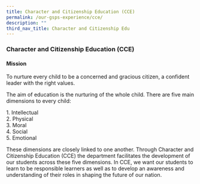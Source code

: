 ```yaml
---
title: Character and Citizenship Education (CCE)
permalink: /our-gsps-experience/cce/
description: ""
third_nav_title: Character and Citizenship Edu
---
```

### **Character and Citizenship Education (CCE)**
#### **Mission**
To nurture every child to be a concerned and gracious citizen, a confident leader with the right values.

The aim of education is the nurturing of the whole child. There are five main dimensions to every child:

1\. Intellectual<br>
2\. Physical<br>
3\. Moral<br>
4\. Social<br>
5. Emotional

These dimensions are closely linked to one another. Through Character and Citizenship Education (CCE) the department facilitates the development of our students across these five dimensions. In CCE, we want our students to learn to be responsible learners as well as to develop an awareness and understanding of their roles in shaping the future of our nation.

